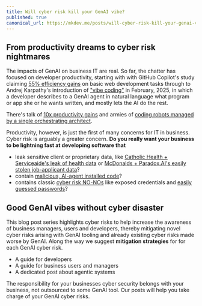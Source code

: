 ```yaml
---
title: Will cyber risk kill your GenAI vibe?
published: true
canonical_url: https://mkdev.me/posts/will-cyber-risk-kill-your-genai-vibe
---
```


## From productivity dreams to cyber risk nightmares

The impacts of GenAI on business IT are real. So far, the chatter has focused on developer productivity, starting with with GitHub Copilot's study claiming [55% efficiency gains](https://github.blog/news-insights/research/research-quantifying-github-copilots-impact-on-developer-productivity-and-happiness/) on basic web development tasks through to Andrej Karpathy's introduction of ["vibe coding"](https://x.com/karpathy/status/1886192184808149383) in February, 2025, in which a developer describes to a GenAI agent in natural language what program or app she or he wants written, and mostly lets the AI do the rest.

There's talk of [10x productivity gains](https://garymarcus.substack.com/p/sorry-genai-is-not-going-to-10x-computer) and armies of [coding robots managed by a single orchestrating architect](https://www.zdnet.com/article/will-ai-replace-software-engineers-it-depends-on-who-you-ask/).

Productivity, however, is just the first of many concerns for IT in business. Cyber risk is arguably a greater concern. **Do you really want your business to be lightning fast at developing software that**

* leak sensitive client or proprietary data, like [Catholic Health + Serviceaide's leak of health data](https://disesdi.substack.com/p/whos-afraid-of-agentic-ai?r=5ivtit&utm_campaign=post&utm_medium=web&triedRedirect=true) or [McDonalds + Paradox.AI's easily stolen job-applicant data](https://www.wired.com/story/mcdonalds-ai-hiring-chat-bot-paradoxai/)?
* contain [malicious, AI-agent installed code](https://www.lasso.security/blog/ai-package-hallucinations)?
* contains classic [cyber risk NO-NOs](https://www.semafor.com/article/05/29/2025/the-hottest-new-vibe-coding-startup-lovable-is-a-sitting-duck-for-hackers) like exposed credentials and [easily guessed passwords](https://www.wired.com/story/mcdonalds-ai-hiring-chat-bot-paradoxai/)?

## Good GenAI vibes without cyber disaster

This blog post series highlights cyber risks to help increase the awareness of business managers, users and developers, thereby mitigating novel cyber risks arising with GenAI tooling and already existing cyber risks made worse by GenAI. Along the way we suggest **mitigation strategies** for for each GenAI cyber risk.


* A guide for developers
* A guide for business users and managers
* A dedicated post about agentic systems

The responsibility for your businesses cyber security belongs with your business, not outsourced to some GenAI tool. Our posts will help you take charge of your GenAI cyber risks.